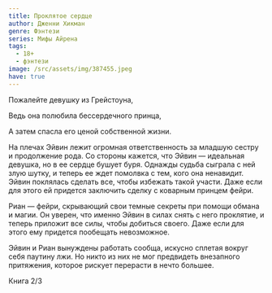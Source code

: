 ```yaml
---
title: Проклятое сердце
author: Дженни Хикман
genre: Фэнтези
series: Мифы Айрена
tags:
  - 18+
  - фэнтези
image: /src/assets/img/387455.jpeg
have: true
---
```

Пожалейте девушку из Грейстоуна,

Ведь она полюбила бессердечного принца,

А затем спасла его ценой собственной жизни.

На плечах Эйвин лежит огромная ответственность за младшую сестру и продолжение рода. Со стороны кажется, что Эйвин — идеальная девушка, но в ее сердце бушует буря. Однажды судьба сыграла с ней злую шутку, и теперь ее ждет помолвка с тем, кого она ненавидит. Эйвин поклялась сделать все, чтобы избежать такой участи. Даже если для этого ей придется заключить сделку с коварным принцем фейри.

Риан — фейри, скрывающий свои темные секреты при помощи обмана и магии. Он уверен, что именно Эйвин в силах снять с него проклятие, и теперь приложит все силы, чтобы добиться своего. Даже если для этого ему придется пообещать невозможное.

Эйвин и Риан вынуждены работать сообща, искусно сплетая вокруг себя паутину лжи. Но никто из них не мог предвидеть внезапного притяжения, которое рискует перерасти в нечто большее.

Книга 2/3
